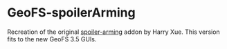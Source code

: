 # GeoFS-spoilerArming
Recreation of the original [spoiler-arming](https://github.com/gefs-plugins/spoiler-arming) addon by Harry Xue. This version fits to the new GeoFS 3.5 GUIs.
